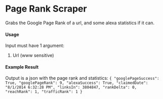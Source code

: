 # Page Rank Scraper
Grabs the Google Page Rank of a url, and some alexa statistics if it can.

#### Usage
Input must have 1 argument:

1.  Url (www sensitive)

#### Example Result
Output is a json with the page rank and statistics:
`
{
"googlePageSuccess": True,
"googlePageRank": 9,
"alexaSuccess": True,
"claimedDate": "8/1/2014 6:32:28 PM",
"linksIn": 3804847,
"rankDelta": 0,
"reachRank": 1,
"trafficRank": 1
}
`
